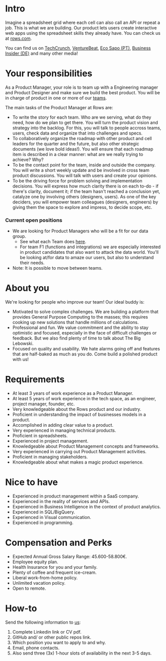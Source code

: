 # Intro
Imagine a spreadsheet grid where each cell can also call an API or repeat a job. This is what we are building. Our product lets users create interactive web apps using the spreadsheet skills they already have. You can check us at [rows.com](http://rows.com).

You can find us on [TechCrunch](https://tcrn.ch/3dEhNKD), [VentureBeat](https://venturebeat.com/2021/02/23/rows-raises-16-million-and-launches-next-gen-spreadsheets-with-built-in-data-integrations/), [Eco Sapo (PT)](https://eco.sapo.pt/2021/02/23/rows-capta-13-milhoes-em-serie-b-para-continuar-a-fazer-crescer-equipa-e-produto-entre-o-porto-e-berlim/), [Business Insider (DE)](https://www.businessinsider.de/gruenderszene/rows-excel-konkurrent-finanzierung/) and many other media!

# Your responsibilities

As a Product Manager, your role is to team up with a Engineering manager and Product Designer and make sure we build the best product. You will be in charge of product in one or more of our [teams](../Teams.md).

The main tasks of the Product Manager at Rows are:
* To write the story for each team. Who are we serving, what do they need, how do we plan to get there. You will turn the product vision and strategy into the backlog. For this, you will talk to people accross teams, users, check data and organize that into challenges and specs.
* To collaboratively organize the roadmap with other product and cell leaders for the quarter and the future, but also other strategic documents (we love bold ideas!). You will ensure that each roadmap item is described in a clear manner: what are we really trying to achieve? Why?
* To be the contact point for the team, inside and outside the company. You will write a short weekly update and be involved in cross team product discussions. You will talk with users and create your opinions.
* To be the driving force for problem solving and implementation decisions. You will express how much clarity there is on each to-do - if there's clarity, document it; if the team hasn't reached a conclusion yet, catalyze one by involving others (designers, users). As one of the key deciders, you will empower team colleagues (designers, engineers) by giving them the space to explore and impress, to decide scope, etc.

### Current open positions
* We are looking for Product Managers who will be a fit for our data group. 
    * See what each Team does [here](../Teams.md).
    * For team F1 (functions and integrations) we are especially interested in product candidates that also want to attack the data world. You'll be looking at/for data to amaze our users, but also to understand their needs.
* Note: It is possible to move between teams. 

# About you
We're looking for people who improve our team! Our ideal buddy is:
* Motivated to solve complex challenges. We are building a platform that provides General Purpose Computing to the masses; this requires cooking up new solutions that handle millions of calculations.
* Professional and fun. We value commitment and the ability to stay optimistic and focused, especially in the face of difficult challenges or feedback. But we also find plenty of time to talk about The Big Lebowski.
* Focused on quality and usability. We hate alarms going off and features that are half-baked as much as you do. Come build a polished product with us!

# Requirements
* At least 3 years of work experience as a Product Manager.
* At least 5 years of work experience in the tech space, as an engineer, project manager, founder, etc. 
* Very knowledgeable about the Rows product and our industry.
* Proficient in understanding the impact of businesses models in a product.
* Accomplished in adding clear value to a product.
* Very experienced in managing technical products. 
* Proficient in spreadsheets. 
* Experienced in project management.
* Knowledgeable about Product Management concepts and frameworks.
* Very experienced in carrying out Product Management activities.
* Proficient in managing stakeholders.
* Knowledgeable about what makes a magic product experience.

# Nice to have
* Experienced in product management within a SaaS company.
* Experienced in the reality of services and APIs. 
* Experienced in Business Intelligence in the context of product analytics.
* Experienced in SQL/BigQuery.
* Experienced in Visual communication.
* Experienced in programming.

# Compensation and Perks
* Expected Annual Gross Salary Range: 45.600-58.800€.
* Employee equity plan.
* Health Insurance for you and your family.
* Plenty of coffee and frequent ice-cream.
* Liberal work-from-home policy.
* Unlimited vacation policy.
* Open to remote.

# How-to
Send the following information to [us](mailto:join@rows.com):
   1. Complete Linkedin link or CV pdf.
   2. GitHub and/ or other public repos link.
   3. Which position you want to apply to and why.
   4. Email, phone contacts.
   5. Also send three (3x) 1-hour slots of availability in the next 3-5 days.

